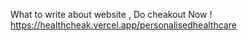 What to write about website , Do cheakout Now ! https://healthcheak.vercel.app/personalisedhealthcare
